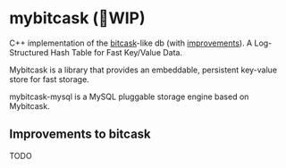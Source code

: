 # mybitcask (🚧WIP)


C++ implementation of the [bitcask](https://github.com/basho/bitcask/blob/develop-3.0/doc/bitcask-intro.pdf)-like db (with [improvements](https://github.com/mydblab/mybitcask#improvements-to-bitcask)).  A Log-Structured Hash Table for Fast Key/Value Data.


Mybitcask is a library that provides an embeddable, persistent key-value store for fast storage.

mybitcask-mysql is a MySQL pluggable storage engine based on Mybitcask.

## Improvements to bitcask
TODO